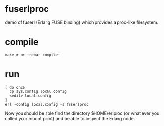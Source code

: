 fuserlproc 
==========

demo of fuserl (Erlang FUSE binding) which provides a 
proc-like filesystem.

# compile

    make # or "rebar compile"

# run

    [ do once 
      cp sys.config local.config
      <edit> local.config
    ]
    erl -config local.config -s fuserlproc

Now you should be able find the directory $HOME/erlproc (or what ever you called your mount point)
and be able to inspect the Erlang node.
